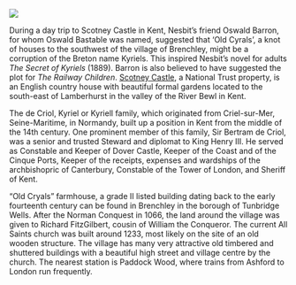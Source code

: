 <a href="https://dev.visual-essays.app"><img src="https://dev-visual-essays.netlify.app/images/ve-button.png"></a>
<param ve-config title="Edith Nesbit, Scotney Castle" author="Eleanor Fitzsimons" layout="vtl" banner="/images/banners/19c.jpg">

<param ve-entity eid="Q2197855" aliases="Brenchley">
<param ve-entity eid="Q7435720" aliases="Scotney Castle">
<param ve-entity eid="Q950970" aliases="Dover Castle">
<param ve-entity eid="Q748895" aliases="Cinque Ports">
<param ve-entity eid="Q665489" aliases="Tunbridge Wells">
<param ve-entity eid="Q2063096" aliases="Paddock Wood">

During a day trip to Scotney Castle in Kent, Nesbit’s friend Oswald Barron, for whom Oswald Bastable was named, suggested that ‘Old Cyrals’, a knot of houses to the southwest of the village of Brenchley, might be a corruption of the Breton name Kyriels. This inspired Nesbit’s novel for adults _The Secret of Kyriels_ (1889). Barron is also believed to have suggested the plot for _The Railway Children_. 
[Scotney Castle](https://www.nationaltrust.org.uk/scotney-castle), a National Trust property, is an English country house with beautiful formal gardens located to the south-east of Lamberhurst in the valley of the River Bewl in Kent. 
<param ve-image url="https://upload.wikimedia.org/wikipedia/commons/a/ab/Scotney_Castle_with_white_wisteria.JPG" label="Scotney Castle with white wisteria" attribution="User:Jasper33, Public domain, via Wikimedia Commons">

The de Criol, Kyriel or Kyriell family, which originated from Criel-sur-Mer, Seine-Maritime, in Normandy, built up a position in Kent from the middle of the 14th century. One prominent member of this family, Sir Bertram de Criol, was a senior and trusted Steward and diplomat to King Henry III. He served as Constable and Keeper of Dover Castle, Keeper of the Coast and of the Cinque Ports, Keeper of the receipts, expenses and wardships of the archbishopric of Canterbury, Constable of the Tower of London, and Sheriff of Kent.
<param ve-image url="https://upload.wikimedia.org/wikipedia/commons/a/a1/BL_MS_Royal_14_C_VII_f.9_%28Henry_III%29.jpg" label="King Henry III" attribution="BL MS Royal 14 C VII f.9, Matthew Paris (Historia Anglorum), Public domain, via Wikimedia Commons">

“Old Cryals” farmhouse, a grade II listed building dating back to the early fourteenth century can be found in Brenchley in the borough of Tunbridge Wells. After the Norman Conquest in 1066, the land around the village was given to Richard FitzGilbert, cousin of William the Conqueror. The current All Saints church was built around 1233, most likely on the site of an old wooden structure. The village has many very attractive old timbered and shuttered buildings with a beautiful high street and village centre by the church. The nearest station is Paddock Wood, where trains from Ashford to London run frequently.
<param ve-image url="https://upload.wikimedia.org/wikipedia/commons/b/b3/Pond%2C_Cryals_Farm_-_geograph.org.uk_-_1745032.jpg" label="The Pond, Cryals Farm" attribution="Nigel Chadwick, CC BY-SA 2.0, via Wikimedia Commons">
